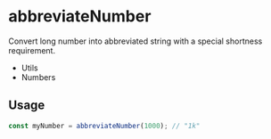 # abbreviateNumber

Convert long number into abbreviated string with a special shortness requirement.

- Utils
- Numbers

## Usage

```jsx
const myNumber = abbreviateNumber(1000); // "1k"
```
